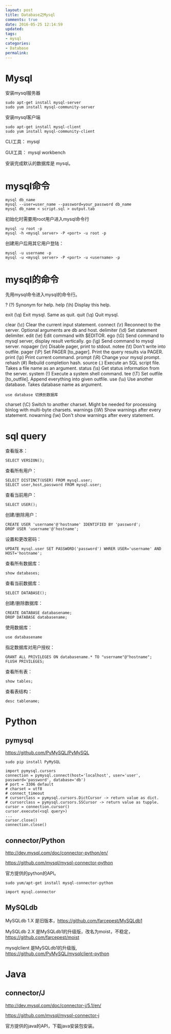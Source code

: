 ```yaml
---
layout: post
title: Database之Mysql
comments: true
date: 2016-05-25 12:14:59
updated:
tags:
- mysql
categories:
- Database
permalink:
---
```


# Mysql

安装mysql服务器

    sudo apt-get install mysql-server
    sudo yum install mysql-community-server

安装mysql客户端

    sudo apt-get install mysql-client
    sudo yum install mysql-community-client

CLI工具： mysql

GUI工具： mysql workbench

安装完成默认的数据库是 mysql。

# mysql命令

    mysql db_name
    mysql --user=user_name --password=your_password db_name
    mysql db_name < script.sql > output.tab

初始化时需要用root用户进入mysql命令行

    mysql -u root -p
    mysql -h <mysql server> -P <port> -u root -p

创建用户后用其它用户登陆：

    mysql -u username -p
    mysql -u <mysql server> -P <port> -u <username> -p

# mysql的命令

先用mysql命令进入mysql的命令行。

?         (\?) Synonym for help.
help      (\h) Display this help.

exit      (\q) Exit mysql. Same as quit.
quit      (\q) Quit mysql.

clear     (\c) Clear the current input statement.
connect   (\r) Reconnect to the server. Optional arguments are db and host.
delimiter (\d) Set statement delimiter.
edit      (\e) Edit command with \$EDITOR.
ego       (\G) Send command to mysql server, display result vertically.
go        (\g) Send command to mysql server.
nopager   (\n) Disable pager, print to stdout.
notee     (\t) Don't write into outfile.
pager     (\P) Set PAGER [to_pager]. Print the query results via PAGER.
print     (\p) Print current command.
prompt    (\R) Change your mysql prompt.
rehash    (\#) Rebuild completion hash.
source    (\.) Execute an SQL script file. Takes a file name as an argument.
status    (\s) Get status information from the server.
system    (\!) Execute a system shell command.
tee       (\T) Set outfile [to_outfile]. Append everything into given outfile.
use       (\u) Use another database. Takes database name as argument.

    use database 切换到数据库

charset   (\C) Switch to another charset. Might be needed for processing binlog with multi-byte charsets.
warnings  (\W) Show warnings after every statement.
nowarning (\w) Don't show warnings after every statement.

# sql query

查看版本：

    SELECT VERSION();

查看所有用户：

    SELECT DISTINCT(USER) FROM mysql.user;
    SELECT user,host,password FROM mysql.user;

查看当前用户：

    SELECT USER();

创建/删除用户：

    CREATE USER 'username'@'hostname' IDENTIFIED BY 'password';
    DROP USER 'username'@'hostname';

设置和更改密码：

    UPDATE mysql.user SET PASSWORD('password') WHRER USER='username' AND HOST='hostname';

查看所有数据库：

    show databases;

查看当前数据库：

    SELECT DATABASE();

创建/删除数据库：

    CREATE DATABASE databasename;
    DROP DATABASE databasename;

使用数据库：

    use databasename

指定数据库对用户授权：

    GRANT ALL PRIVILEGES ON databasename.* TO "username"@"hostname";
    FLUSH PRIVILEGES;

查看所有表：

    show tables;

查看表结构：

    desc tablename;

# Python

## pymysql

<https://github.com/PyMySQL/PyMySQL>

    sudo pip install PyMySQL

    import pymysql.cursors
    connection = pymysql.connect(host='localhost', user='user', password='password', database='db')
    # port = 3306 default
    # charset = utf8
    # connect_timeout
    # cursorclass = pymysql.cursors.DictCursor -> return value as dict.
    # cursorclass = pymysql.cursors.SSCursor -> return value as tupple.
    cursor = connection.cursor()
    cursor.execute(<sql query>)
    ...
    cursor.close()
    connection.close()

## connector/Python

<http://dev.mysql.com/doc/connector-python/en/>

<https://github.com/mysql/mysql-connector-python>

官方提供的python的API。

    sudo yum/apt-get install mysql-connector-python

    import mysql.connector

## MySQLdb

MySQLdb 1.X 是旧版本，<https://github.com/farcepest/MySQLdb1>

MySQLdb 2.X 是MySQLdb1的升级版，改名为moist，不稳定， <https://github.com/farcepest/moist>

mysqlclient 是MySQLdb1的升级版, <https://github.com/PyMySQL/mysqlclient-python>

# Java

## connector/J

<http://dev.mysql.com/doc/connector-j/5.1/en/>

<https://github.com/mysql/mysql-connector-j>

官方提供的java的API，下载java安装包安装。

